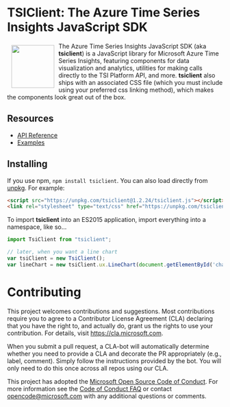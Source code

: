 # TSIClient: The Azure Time Series Insights JavaScript SDK

<a href="https://tsiclientsample.azurewebsites.net"><img src="https://insights.timeseries.azure.com/favicons/android-chrome-192x192.png" align="left" hspace="10" vspace="6" height="100px"></a>

The Azure Time Series Insights JavaScript SDK (aka **tsiclient**) is a JavaScript library for Microsoft Azure Time Series Insights, featuring components for data visualization and analytics, utilities for making calls directly to the TSI Platform API, and more.  **tsiclient** also ships with an associated CSS file (which you must include using your preferred css linking method), which makes the components look great out of the box.

## Resources

* [API Reference](docs/API.md)
* [Examples](https://tsiclientsample.azurewebsites.net)

## Installing

If you use npm, `npm install tsiclient`. You can also load directly from [unpkg](https://unpkg.com/tsiclient/). For example:

```html
<script src="https://unpkg.com/tsiclient@1.2.24/tsiclient.js"></script>
<link rel="stylesheet" type="text/css" href="https://unpkg.com/tsiclient@1.2.24/tsiclient.css"></link>
```

To import **tsiclient** into an ES2015 application, import everything into a namespace, like so...

```js
import TsiClient from "tsiclient";

// later, when you want a line chart
var tsiClient = new TsiClient();
var lineChart = new tsiClient.ux.LineChart(document.getElementById('chart'));
```

# Contributing

This project welcomes contributions and suggestions.  Most contributions require you to agree to a
Contributor License Agreement (CLA) declaring that you have the right to, and actually do, grant us
the rights to use your contribution. For details, visit https://cla.microsoft.com.

When you submit a pull request, a CLA-bot will automatically determine whether you need to provide
a CLA and decorate the PR appropriately (e.g., label, comment). Simply follow the instructions
provided by the bot. You will only need to do this once across all repos using our CLA.

This project has adopted the [Microsoft Open Source Code of Conduct](https://opensource.microsoft.com/codeofconduct/).
For more information see the [Code of Conduct FAQ](https://opensource.microsoft.com/codeofconduct/faq/) or
contact [opencode@microsoft.com](mailto:opencode@microsoft.com) with any additional questions or comments.
